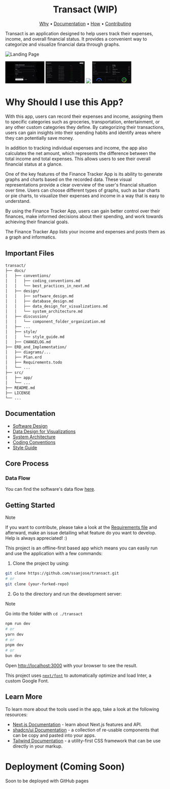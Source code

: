 <h1 align="center">
  <br />
  Transact (WIP)
  <br />
</h1>

<p align="center">
  <a href="#why-should-i-use-this-app">Why</a> •
  <a href="#documentation">Documentation</a> •
  <a href="#core-process">How</a> •
  <a href="#getting-started">Contributing</a>
</p>

Transact is an application designed to help users track their expenses, income, and overall financial status. It provides a convenient way to categorize and visualize financial data through graphs.

![Landing Page](/public/transact_landing.jpg)

<img src="./public/transact_account_form.jpg" width="24.4%" /> <img src="./public/transact_account_view.jpg" width="24.4%" /> <img src="./public/transact_transaction_form.jpg" width="24.4%" /> <img src="./public/transact_overview.jpg" width="24.4%" />

# Why Should I use this App?

With this app, users can record their expenses and income, assigning them to specific categories such as groceries, transportation, entertainment, or any other custom categories they define. By categorizing their transactions, users can gain insights into their spending habits and identify areas where they can potentially save money.

In addition to tracking individual expenses and income, the app also calculates the net amount, which represents the difference between the total income and total expenses. This allows users to see their overall financial status at a glance.

One of the key features of the Finance Tracker App is its ability to generate graphs and charts based on the recorded data. These visual representations provide a clear overview of the user's financial situation over time. Users can choose different types of graphs, such as bar charts or pie charts, to visualize their expenses and income in a way that is easy to understand.

By using the Finance Tracker App, users can gain better control over their finances, make informed decisions about their spending, and work towards achieving their financial goals.

The Finance Tracker App lists your income and expenses and posts them as a graph and informatics.

## Important Files
```
transact/
├── docs/
│   ├── conventions/
│   │   ├── coding_conventions.md
│   │   └── best_practices_in_next.md
│   ├── design/
│   │   ├── software_design.md
│   │   ├── database_design.md
│   │   ├── data_design_for_visualizations.md
│   │   └── system_architecture.md
│   ├── discussion/
│   │   └── component_folder_organization.md
│   ├── ...
│   ├── style/
│   │   └── style_guide.md
│   ├── CHANGELOG.md
├── ERD_and_Implementation/
│   ├── diagrams/...
│   ├── Plan.erd
│   ├── Requirements.todo
│   └── ...
├── src/
│   ├── app/
│   └── ...
├── README.md
├── LICENSE
└── ...
```

## Documentation
- [Software Design](./docs/design/software_design.md)
- [Data Design for Visualizations](./docs/design/data_design_for_visualizations.md)
- [System Architecture](./docs/architecture/system_architecture.md)
- [Coding Conventions](./docs/conventions/coding_conventions.md)
- [Style Guide](./docs/style/style_guide.md)

## Core Process
### Data Flow
You can find the software's data flow [here](./docs/design/software_design.md).

## Getting Started
> [!NOTE]
> If you want to contribute, please take a look at the [Requirements file](./docs/ERD_and_Implementation/Requirements.todo) and afterward, make an issue detailing what feature do you want to develop. Help is always appreciated! :)

This project is an offline-first based app which means you can easily run and use the application with a few commands:

1. Clone the project by using:
```bash
git clone https://github.com/ssanjose/transact.git
# or
git clone (your-forked-repo)
```

2. Go to the directory and run the development server:

> [!NOTE]
> Go into the folder with `cd ./transact`

```bash
npm run dev
# or
yarn dev
# or
pnpm dev
# or
bun dev
```

Open [http://localhost:3000](http://localhost:3000) with your browser to see the result.

This project uses [`next/font`](https://nextjs.org/docs/basic-features/font-optimization) to automatically optimize and load Inter, a custom Google Font.

## Learn More

To learn more about the tools used in the app, take a look at the following resources:
- [Next.js Documentation](https://nextjs.org/docs) - learn about Next.js features and API.
- [shadcn/ui Documentation](https://ui.shadcn.com/) - a collection of re-usable components that can be copy and pasted into your apps.
- [Tailwind Documentation](https://tailwindcss.com/) - a utility-first CSS framework that can be use directly in your markup.

# Deployment (Coming Soon)
Soon to be deployed with GitHub pages
